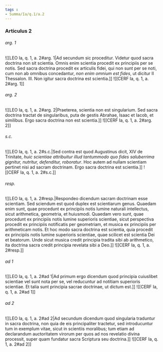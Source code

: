 ```yaml
---
tags : 
- Summa/Ia/q.1/a.2
---
```


### Articulus 2

###### arg. 1
![[LEO Ia, q. 1, a. 2#arg. 1|Ad secundum sic proceditur. Videtur quod sacra doctrina non sit scientia. Omnis enim scientia procedit ex principiis per se notis. Sed sacra doctrina procedit ex articulis fidei, qui non sunt per se noti, cum non ab omnibus concedantur, *non enim omnium est fides*, ut dicitur II Thessalon. III. Non igitur sacra doctrina est scientia.]]
![[CERF Ia, q. 1, a. 2#arg. 1]]

###### arg. 2
![[LEO Ia, q. 1, a. 2#arg. 2|Praeterea, scientia non est singularium. Sed sacra doctrina tractat de singularibus, puta de gestis Abrahae, Isaac et Iacob, et similibus. Ergo sacra doctrina non est scientia.]]
![[CERF Ia, q. 1, a. 2#arg. 2]]

###### s.c.
![[LEO Ia, q. 1, a. 2#s.c.|Sed contra est quod Augustinus dicit, XIV de Trinitate, *huic scientiae attribuitur illud tantummodo quo fides saluberrima gignitur, nutritur, defenditur, roboratur*. Hoc autem ad nullam scientiam pertinet nisi ad sacram doctrinam. Ergo sacra doctrina est scientia.]]
![[CERF Ia, q. 1, a. 2#s.c.]]

###### resp.
![[LEO Ia, q. 1, a. 2#resp.|Respondeo dicendum sacram doctrinam esse scientiam. Sed sciendum est quod duplex est scientiarum genus. Quaedam enim sunt, quae procedunt ex principiis notis lumine naturali intellectus, sicut arithmetica, geometria, et huiusmodi. Quaedam vero sunt, quae procedunt ex principiis notis lumine superioris scientiae, sicut perspectiva procedit ex principiis notificatis per geometriam, et musica ex principiis per arithmeticam notis. Et hoc modo sacra doctrina est scientia, quia procedit ex principiis notis lumine superioris scientiae, quae scilicet est scientia Dei et beatorum. Unde sicut musica credit principia tradita sibi ab arithmetico, ita doctrina sacra credit principia revelata sibi a Deo.]]
![[CERF Ia, q. 1, a. 2#resp.]]

###### ad 1
![[LEO Ia, q. 1, a. 2#ad 1|Ad primum ergo dicendum quod principia cuiuslibet scientiae vel sunt nota per se, vel reducuntur ad notitiam superioris scientiae. Et talia sunt principia sacrae doctrinae, ut dictum est.]]
![[CERF Ia, q. 1, a. 2#ad 1]]

###### ad 2
![[LEO Ia, q. 1, a. 2#ad 2|Ad secundum dicendum quod singularia traduntur in sacra doctrina, non quia de eis principaliter tractetur, sed introducuntur tum in exemplum vitae, sicut in scientiis moralibus; tum etiam ad declarandum auctoritatem virorum per quos ad nos revelatio divina processit, super quam fundatur sacra Scriptura seu doctrina.]]
![[CERF Ia, q. 1, a. 2#ad 2]]

